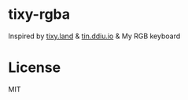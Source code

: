 # tixy-rgba

Inspired by [tixy.land](https://tixy.land) & [tin.ddiu.io](https://tin.ddiu.io) & My RGB keyboard

# License

MIT
